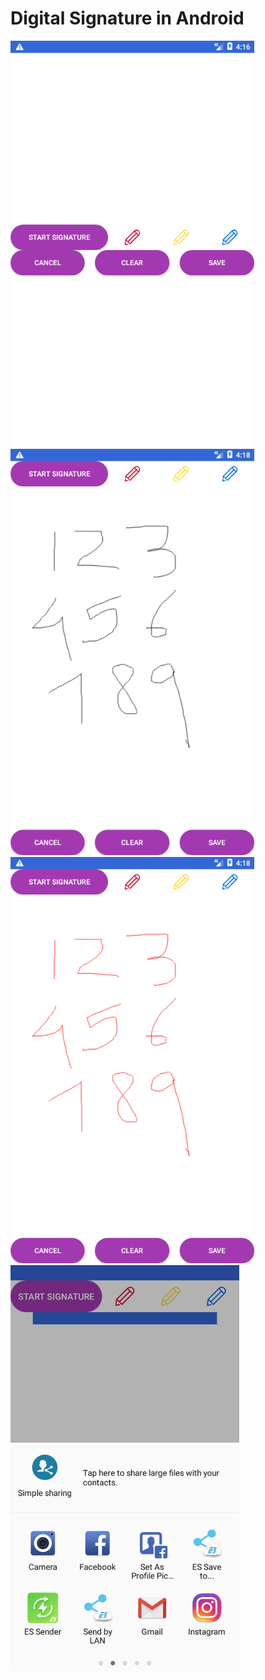 # Digital Signature in Android
<a href="https://play.google.com/store/apps/details?id=com.recyclerviewstaggeredgridview">
<img src="https://github.com/mathikabi/easysignature/blob/master/Screenshot_1507718819.png" height="650">
<img src="https://github.com/mathikabi/easysignature/blob/master/Screenshot_1507718882.png" height="650">
<img src="https://github.com/mathikabi/easysignature/blob/master/Screenshot_1507718918.png" height="650"> 
<img src="https://github.com/mathikabi/easysignature/blob/master/Screenshot_20171011-173630.png" height="650">
</a>
